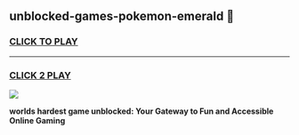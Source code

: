
## unblocked-games-pokemon-emerald 👋
<h3>
<a href="https://premium.freeplayer.one?title=unblocked-games-pokemon-emerald&ref=14F">CLICK TO PLAY</a></h3>
<hr>

<h3>
<a href="https://premium.freeplayer.one?title=unblocked-games-pokemon-emerald&ref=14F">CLICK 2 PLAY</a>
  
</h3>

<a href="https://premium.freeplayer.one?title=unblocked-games-pokemon-emerald&ref=12F/"><img src="https://clearcache.store/games.png"></a>


**worlds hardest game unblocked: Your Gateway to Fun and Accessible Online Gaming**
